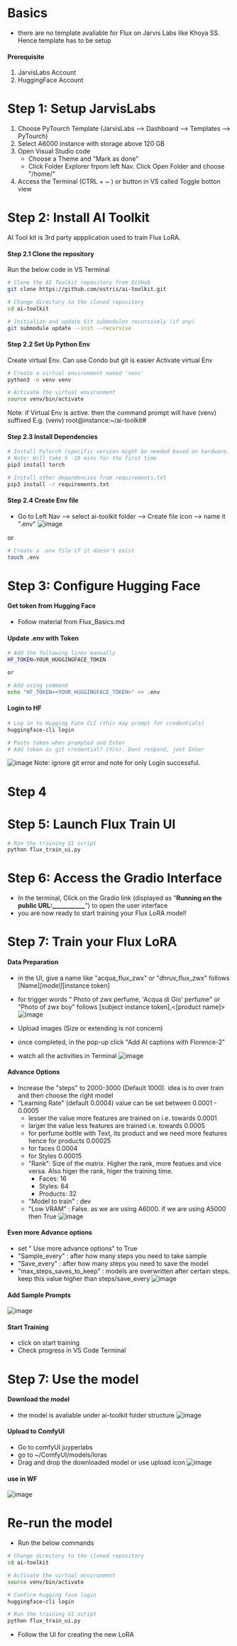# Basics
- there are no template avaliable for Flux on Jarvis Labs like Khoya SS. Hence template has to be setup

#### Prerequisite
1. JarvisLabs Account
2. HuggingFace Account

# Step 1: Setup JarvisLabs
1. Choose PyTourch Template (JarvisLabs --> Dashboard --> Templates --> PyTourch) 
2. Select A6000 instance with storage above 120 GB
3. Open Visual Studio code
   - Choose a Theme and "Mark as done"
   - Click Folder Explorer frpom left Nav. Click Open Folder and choose "/home/" 
5. Access the Terminal (CTRL + ~ ) or button in VS called Toggle botton view 

# Step 2: Install AI Toolkit
AI Tool kit is 3rd party appplication used to train Flux LoRA.

#### Step 2.1 Clone the repository
Run the below code in VS Terminal
```bash
# Clone the AI Toolkit repository from GitHub
git clone https://github.com/ostris/ai-toolkit.git

# Change directory to the cloned repository
cd ai-toolkit

# Initialize and update Git submodules recursively (if any)
git submodule update --init --recursive
```

#### Step 2.2 Set Up Python Env
Create  virtual Env. Can use Condo but git is easier
Activate virtual Env

```bash
# Create a virtual environment named 'venv'
python3 -m venv venv

# Activate the virtual environment
source venv/bin/activate
```
Note: if Virtual Env is active. then the command prompt will have (venv) suffixed 
E.g. (venv) root@instance:~/ai-toolkit#

#### Step 2.3 Install Dependencies 

```bash
# Install PyTorch (specific version might be needed based on hardware. hence use A6000)
# Note: Will take 5 -10 mins for the first time
pip3 install torch

# Install other dependencies from requirements.txt
pip3 install -r requirements.txt
```

#### Step 2.4 Create Env file 
- Go to Left Nav --> select ai-toolkit folder --> Create file icon --> name it ".env" 
![image](https://github.com/user-attachments/assets/b9b345e4-dce3-42fa-ab89-7c617b7170d0)

or 

```bash
# Create a .env file if it doesn't exist
touch .env
```
# Step 3: Configure Hugging Face 

#### Get token from Hugging Face 
- Follow material from Flux_Basics.md

#### Update .env with Token 
```bash
# Add the following lines manually 
HF_TOKEN=YOUR_HUGGINGFACE_TOKEN

or

# Add using command
echo "HF_TOKEN=<YOUR_HUGGINGFACE_TOKEN>" >> .env
```
#### Login to HF 
```bash
# Log in to Hugging Face CLI (this may prompt for credentials)
huggingface-cli login

# Paste token when prompted and Enter
# Add token as git credential? (Y/n). Dont respond, just Enter
```

![image](https://github.com/user-attachments/assets/872315b0-c56c-45d9-b84b-f4e232611d4c)
Note: ignore git error and note for only Login successful. 

# Step 4
# Step 5: Launch Flux Train UI
```bash
# Run the training UI script
python flux_train_ui.py
```
# Step 6: Access the Gradio Interface 
- In the terminal, Click on the Gradio link (displayed as "**Running on the public URL:___________**") to open the user interface
- you are now ready to start training your Flux LoRA model!

# Step 7: Train your Flux LoRA
#### Data Preparation 
- in the UI, give a name like "acqua_flux_zwx" or "dhruv_flux_zwx" follows [Name]_[model]_[instance token]
- for trigger words " Photo of zwx perfume, 'Acqua di Gio' perfume" or "Photo of zwx boy" follows [subject instance token],<[product name]> 
![image](https://github.com/user-attachments/assets/69ae3430-74a7-4683-8e1c-d1bca20e8daf)

- Upload images (Size or extending is not concern)
- once completed, in the pop-up click "Add AI captions with Florence-2"
- watch all the activities in Terminal
![image](https://github.com/user-attachments/assets/752c719d-5a69-4c38-bcec-faac557dcb15)

#### Advance Options
- Increase the "steps" to 2000-3000 (Default 1000). idea is to over train and then choose the right model
- "Learning Rate" (default 0.0004) value can be set between 0.0001 - 0.0005
     - lesser the value more features are trained on i.e. towards 0.0001
     - larger the value less features are trained i.e. towards 0.0005
     - for perfume bottle with Text, its product and we need more features hence for products 0.00025
     - for faces 0.0004
     - for Styles 0.00015
  - "Rank": Size of the matrix. Higher the rank, more featues and vice versa. Also higer the rank, higer the training time.
      - Faces: 16
      - Styles: 64
      - Products: 32
   - "Model to train" : dev
   - "Low VRAM" : False. as we are using A6000. if we are using A5000 then True
  ![image](https://github.com/user-attachments/assets/0ca18e0b-caf5-4057-9fcf-631669740402)

#### Even more Advance options 
- set " Use more advance options" to True
- "Sample_every" : after how many steps you need to take sample
- "Save_every" : after how many steps you need to save the model
- "max_steps_saves_to_keep" : models are overwritten after certain steps. keep this value higher than steps/save_every
![image](https://github.com/user-attachments/assets/93235e1c-2473-4aa8-bdb3-3193682b02ed)

#### Add Sample Prompts 
![image](https://github.com/user-attachments/assets/5abac3cb-ecf2-4f06-8b65-a69b7c927328)

#### Start Training 
- click on start training
- Check progress in VS Code Terminal

# Step 7: Use the model 

#### Download the model 
- the model is avaliable under ai-toolkit folder structure
![image](https://github.com/user-attachments/assets/7473f651-13ab-46f0-ad28-af78df729e0f)

#### Upload to ComfyUI 
- Go to comfyUI juyperlabs
- go to ~/ComfyUI/models/loras
- Drag and drop the downloaded model or use upload icon 
![image](https://github.com/user-attachments/assets/03f2c913-d90a-40f9-ab7d-702b9bd942f5)

#### use in WF 

![image](https://github.com/user-attachments/assets/3c9079e7-f439-45e9-9350-7ce9cc4f219b)

# Re-run the model 
- Run the below commands 
```bash
# Change directory to the cloned repository
cd ai-toolkit

# Activate the virtual environment
source venv/bin/activate

# Confirm hugging face login
huggingface-cli login

# Run the training UI script
python flux_train_ui.py
```

- Follow the UI for creating the new LoRA 














